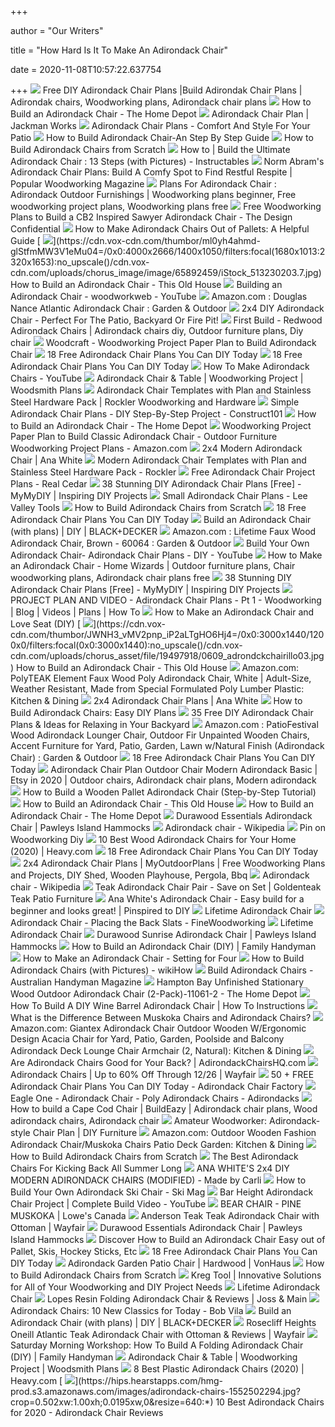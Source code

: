 +++
        
author = "Our Writers"
        
title = "How Hard Is It To Make An Adirondack Chair"
        
date = 2020-11-08T10:57:22.637754
        
+++
[ ![](https://i.pinimg.com/originals/16/fb/33/16fb33cddd8184015529ff02db5b4d04.jpg)](https://i.pinimg.com/originals/16/fb/33/16fb33cddd8184015529ff02db5b4d04.jpg) Free DIY Adirondack Chair Plans |Build Adirondak Chair Plans | Adirondak  chairs, Woodworking plans, Adirondack chair plans
[ ![](https://contentgrid.homedepot-static.com/hdus/en_US/DTCCOMNEW/Articles/how-to-build-an-adirondack-chair-step-1-A.jpg)](https://contentgrid.homedepot-static.com/hdus/en_US/DTCCOMNEW/Articles/how-to-build-an-adirondack-chair-step-1-A.jpg) How to Build an Adirondack Chair - The Home Depot
[ ![](https://i1.wp.com/www.jackmanworks.com/wp-content/uploads/Screenshot-2019-08-25-22.04.51.png?fit=954%2C954&ssl=1)](https://i1.wp.com/www.jackmanworks.com/wp-content/uploads/Screenshot-2019-08-25-22.04.51.png?fit=954%2C954&ssl=1) Adirondack Chair Plan | Jackman Works
[ ![](https://cdn.homedit.com/wp-content/uploads/2017/12/DIY-Adirondack-Chair-Free-Plans.jpg)](https://cdn.homedit.com/wp-content/uploads/2017/12/DIY-Adirondack-Chair-Free-Plans.jpg) Adirondack Chair Plans - Comfort And Style For Your Patio
[ ![](https://adirondackchairshq.com/wp-content/uploads/2018/04/How-to-Build-Adirondack-Chair-1024x640.jpg)](https://adirondackchairshq.com/wp-content/uploads/2018/04/How-to-Build-Adirondack-Chair-1024x640.jpg) How to Build Adirondack Chair-An Step By Step Guide
[ ![](https://www.justthewoods.com/wp-content/uploads/2018/04/how-to-build-adirondack-chairs.jpg)](https://www.justthewoods.com/wp-content/uploads/2018/04/how-to-build-adirondack-chairs.jpg) How to Build Adirondack Chairs from Scratch
[ ![](https://i.ytimg.com/vi/PbDGfQdiaM4/maxresdefault.jpg)](https://i.ytimg.com/vi/PbDGfQdiaM4/maxresdefault.jpg) How to | Build the Ultimate Adirondack Chair : 13 Steps (with Pictures) -  Instructables
[ ![](https://cdn.popularwoodworking.com/wp-content/uploads/2018/12/norm-abrams-and-steven-shanesy-adirondack-chair-opener.jpg)](https://cdn.popularwoodworking.com/wp-content/uploads/2018/12/norm-abrams-and-steven-shanesy-adirondack-chair-opener.jpg) Norm Abram's Adirondack Chair Plans: Build A Comfy Spot to Find Restful  Respite | Popular Woodworking Magazine
[ ![](https://i.pinimg.com/originals/9d/48/1f/9d481fbe3b2eb4890dfd627de15acb89.jpg)](https://i.pinimg.com/originals/9d/48/1f/9d481fbe3b2eb4890dfd627de15acb89.jpg) Plans For Adirondack Chair : Adirondack Outdoor Furnishings | Woodworking  plans beginner, Free woodworking project plans, Woodworking plans free
[ ![](https://i2.wp.com/www.thedesignconfidential.com/wp-content/uploads/AdirondackChairOverall.jpg?fit=1867%2C900&ssl=1)](https://i2.wp.com/www.thedesignconfidential.com/wp-content/uploads/AdirondackChairOverall.jpg?fit=1867%2C900&ssl=1) Free Woodworking Plans to Build a CB2 Inspired Sawyer Adirondack Chair -  The Design Confidential
[ ![](https://thepatiochair.com/wp-content/uploads/2019/02/How-to-Make-Adirondack-Chairs-Out-of-Pallets-A-Helpful-Guide.jpeg)](https://thepatiochair.com/wp-content/uploads/2019/02/How-to-Make-Adirondack-Chairs-Out-of-Pallets-A-Helpful-Guide.jpeg)  How to Make Adirondack Chairs Out of Pallets: A Helpful Guide
[ ![](https://cdn.vox-cdn.com/thumbor/ml0yh4ahmd-glStfmMW3V1eMu04=/0x0:4000x2666/1400x1050/filters:focal(1680x1013:2320x1653):no_upscale()/cdn.vox-cdn.com/uploads/chorus_image/image/65892459/iStock_513230203.7.jpg)](https://cdn.vox-cdn.com/thumbor/ml0yh4ahmd-glStfmMW3V1eMu04=/0x0:4000x2666/1400x1050/filters:focal(1680x1013:2320x1653):no_upscale()/cdn.vox-cdn.com/uploads/chorus_image/image/65892459/iStock_513230203.7.jpg) How to Build an Adirondack Chair - This Old House
[ ![](https://i.ytimg.com/vi/ykU5QUG0qVg/maxresdefault.jpg)](https://i.ytimg.com/vi/ykU5QUG0qVg/maxresdefault.jpg) Building an Adirondack Chair - woodworkweb - YouTube
[ ![](https://images-na.ssl-images-amazon.com/images/I/71-BZeVp9fL._AC_SL1496_.jpg)](https://images-na.ssl-images-amazon.com/images/I/71-BZeVp9fL._AC_SL1496_.jpg) Amazon.com : Douglas Nance Atlantic Adirondack Chair : Garden & Outdoor
[ ![](https://oldworldgardenfarms.com/wp-content/uploads/2017/09/Adirondack-chair-back.jpg)](https://oldworldgardenfarms.com/wp-content/uploads/2017/09/Adirondack-chair-back.jpg) 2x4 DIY Adirondack Chair - Perfect For The Patio, Backyard Or Fire Pit!
[ ![](https://i.pinimg.com/originals/9d/3e/60/9d3e608808e15f3c942a7053988911de.jpg)](https://i.pinimg.com/originals/9d/3e/60/9d3e608808e15f3c942a7053988911de.jpg) First Build - Redwood Adirondack Chairs | Adirondack chairs diy, Outdoor  furniture plans, Diy chair
[ ![](https://woodcraft-production-weblinc.netdna-ssl.com/product_images/woodworking-project-paper-plan-to-build-adirondack-chair-1/5843c0ef69702d025300037a/super_zoom.jpg?c=1480835311)](https://woodcraft-production-weblinc.netdna-ssl.com/product_images/woodworking-project-paper-plan-to-build-adirondack-chair-1/5843c0ef69702d025300037a/super_zoom.jpg?c=1480835311) Woodcraft - Woodworking Project Paper Plan to Build Adirondack Chair
[ ![](https://www.thesprucecrafts.com/thmb/XxwV5gyTm9OvsVBmNzc3teUh7fQ=/773x580/filters:no_upscale():max_bytes(150000):strip_icc()/adr-chair-580f8b6b3df78c2c73b364bc.jpg)](https://www.thesprucecrafts.com/thmb/XxwV5gyTm9OvsVBmNzc3teUh7fQ=/773x580/filters:no_upscale():max_bytes(150000):strip_icc()/adr-chair-580f8b6b3df78c2c73b364bc.jpg) 18 Free Adirondack Chair Plans You Can DIY Today
[ ![](https://www.thesprucecrafts.com/thmb/2NfIbUsg6WveWH-y_9aOrOAuX5M=/1333x1000/smart/filters:no_upscale()/free-adirondack-chair-plans-1357104_final-6bb5f1348e9c48f5a12456564e63abd6.png)](https://www.thesprucecrafts.com/thmb/2NfIbUsg6WveWH-y_9aOrOAuX5M=/1333x1000/smart/filters:no_upscale()/free-adirondack-chair-plans-1357104_final-6bb5f1348e9c48f5a12456564e63abd6.png) 18 Free Adirondack Chair Plans You Can DIY Today
[ ![](https://i.ytimg.com/vi/-uvjAVQqnyo/maxresdefault.jpg)](https://i.ytimg.com/vi/-uvjAVQqnyo/maxresdefault.jpg) How To Make Adirondack Chairs - YouTube
[ ![](https://s3.amazonaws.com/media.woodsmithplans.com/images/WB26050_adirondack-chair-ottoman/diagram.jpg)](https://s3.amazonaws.com/media.woodsmithplans.com/images/WB26050_adirondack-chair-ottoman/diagram.jpg) Adirondack Chair & Table | Woodworking Project | Woodsmith Plans
[ ![](https://www.rockler.com/media/catalog/product/cache/3434eb5edc1f5c9809271cab5a58bac7/4/9/49259-02-1000_1.jpg)](https://www.rockler.com/media/catalog/product/cache/3434eb5edc1f5c9809271cab5a58bac7/4/9/49259-02-1000_1.jpg) Adirondack Chair Templates with Plan and Stainless Steel Hardware Pack |  Rockler Woodworking and Hardware
[ ![](https://www.construct101.com/wp-content/uploads/2017/03/simple-adirondack-chair-plans-free-pdf-download-660x330.png)](https://www.construct101.com/wp-content/uploads/2017/03/simple-adirondack-chair-plans-free-pdf-download-660x330.png) Simple Adirondack Chair Plans - DIY Step-By-Step Project - Construct101
[ ![](https://contentgrid.homedepot-static.com/hdus/en_US/DTCCOMNEW/Articles/how-to-build-an-adirondack-chair-step-10-A.jpg)](https://contentgrid.homedepot-static.com/hdus/en_US/DTCCOMNEW/Articles/how-to-build-an-adirondack-chair-step-10-A.jpg) How to Build an Adirondack Chair - The Home Depot
[ ![](https://images-na.ssl-images-amazon.com/images/I/71rrNVr9LlL._AC_SL1500_.jpg)](https://images-na.ssl-images-amazon.com/images/I/71rrNVr9LlL._AC_SL1500_.jpg) Woodworking Project Paper Plan to Build Classic Adirondack Chair - Outdoor  Furniture Woodworking Project Plans - Amazon.com
[ ![](https://www.ana-white.com/sites/default/files/inline-images/2x4-modern-adirondack-chair-closeup.jpg)](https://www.ana-white.com/sites/default/files/inline-images/2x4-modern-adirondack-chair-closeup.jpg) 2x4 Modern Adirondack Chair | Ana White
[ ![](https://www.rockler.com/media/catalog/product/cache/5c5edcf249a74e99ece620285918bb9b/6/1/61139-02-1000.jpg)](https://www.rockler.com/media/catalog/product/cache/5c5edcf249a74e99ece620285918bb9b/6/1/61139-02-1000.jpg) Modern Adirondack Chair Templates with Plan and Stainless Steel Hardware  Pack - Rockler
[ ![](https://www.realcedar.com/static/d60d787019fe69ff98cd4e819f704c32/7e3e6/wrcla-plans-adirondack-chair-project.jpg)](https://www.realcedar.com/static/d60d787019fe69ff98cd4e819f704c32/7e3e6/wrcla-plans-adirondack-chair-project.jpg) Free Adirondack Chair Project Plans - Real Cedar
[ ![](https://www.mymydiy.com/wp-content/uploads/2017/06/DIY-Plans-For-A-Adirondack-Chair.jpg)](https://www.mymydiy.com/wp-content/uploads/2017/06/DIY-Plans-For-A-Adirondack-Chair.jpg) 38 Stunning DIY Adirondack Chair Plans [Free] - MyMyDIY | Inspiring DIY  Projects
[ ![](https://assets.leevalley.com/Size5/10100/05L3201-set-3-small-chair-plans-adirondack-f-46.jpg)](https://assets.leevalley.com/Size5/10100/05L3201-set-3-small-chair-plans-adirondack-f-46.jpg) Small Adirondack Chair Plans - Lee Valley Tools
[ ![](https://www.justthewoods.com/wp-content/uploads/2018/04/making-adirondack-chairs.jpg)](https://www.justthewoods.com/wp-content/uploads/2018/04/making-adirondack-chairs.jpg) How to Build Adirondack Chairs from Scratch
[ ![](https://www.thesprucecrafts.com/thmb/uOkvkDe0YtYOQhJg0RKSVm1amlQ=/797x558/filters:no_upscale():max_bytes(150000):strip_icc()/yellawood-free-adirondack-chair-plans-5a0b0b8cb39d03003793f895.jpg)](https://www.thesprucecrafts.com/thmb/uOkvkDe0YtYOQhJg0RKSVm1amlQ=/797x558/filters:no_upscale():max_bytes(150000):strip_icc()/yellawood-free-adirondack-chair-plans-5a0b0b8cb39d03003793f895.jpg) 18 Free Adirondack Chair Plans You Can DIY Today
[ ![](https://www.blackanddecker.com/~/media/blackanddecker/images/ideas-and-inspiration/projects/diy-adirondack-chair/adirondak-chair-table.jpg)](https://www.blackanddecker.com/~/media/blackanddecker/images/ideas-and-inspiration/projects/diy-adirondack-chair/adirondak-chair-table.jpg) Build an Adirondack Chair (with plans) | DIY | BLACK+DECKER
[ ![](https://m.media-amazon.com/images/I/71wZTVgMtpL._AC_UL400_.jpg)](https://m.media-amazon.com/images/I/71wZTVgMtpL._AC_UL400_.jpg) Amazon.com : Lifetime Faux Wood Adirondack Chair, Brown - 60064 : Garden &  Outdoor
[ ![](https://i.ytimg.com/vi/gsIz6guyHjI/maxresdefault.jpg)](https://i.ytimg.com/vi/gsIz6guyHjI/maxresdefault.jpg) Build Your Own Adirondack Chair- Adirondack Chair Plans - DIY - YouTube
[ ![](https://i.pinimg.com/originals/da/ea/fe/daeafe11a33a778e2142f03bd2dfa2b4.jpg)](https://i.pinimg.com/originals/da/ea/fe/daeafe11a33a778e2142f03bd2dfa2b4.jpg) How to Make an Adirondack Chair - Home Wizards | Outdoor furniture plans,  Chair woodworking plans, Adirondack chair plans free
[ ![](https://www.mymydiy.com/wp-content/uploads/2017/06/How-to-Build-an-Adirondack-Chair.jpg)](https://www.mymydiy.com/wp-content/uploads/2017/06/How-to-Build-an-Adirondack-Chair.jpg) 38 Stunning DIY Adirondack Chair Plans [Free] - MyMyDIY | Inspiring DIY  Projects
[ ![](https://www.woodworkersjournal.com/wp-content/uploads/adirondack-lead.jpg)](https://www.woodworkersjournal.com/wp-content/uploads/adirondack-lead.jpg) PROJECT PLAN AND VIDEO - Adirondack Chair Plans - Pt 1 - Woodworking | Blog  | Videos | Plans | How To
[ ![](https://www.familyhandyman.com/wp-content/uploads/2017/06/Fh04May_Patio_Chair.jpg)](https://www.familyhandyman.com/wp-content/uploads/2017/06/Fh04May_Patio_Chair.jpg) How to Make an Adirondack Chair and Love Seat (DIY)
[ ![](https://cdn.vox-cdn.com/thumbor/JWNH3_vMV2pnp_iP2aLTgHO6Hj4=/0x0:3000x1440/1200x0/filters:focal(0x0:3000x1440):no_upscale()/cdn.vox-cdn.com/uploads/chorus_asset/file/19497918/0609_adrondckchairillo03.jpg)](https://cdn.vox-cdn.com/thumbor/JWNH3_vMV2pnp_iP2aLTgHO6Hj4=/0x0:3000x1440/1200x0/filters:focal(0x0:3000x1440):no_upscale()/cdn.vox-cdn.com/uploads/chorus_asset/file/19497918/0609_adrondckchairillo03.jpg) How to Build an Adirondack Chair - This Old House
[ ![](https://images-na.ssl-images-amazon.com/images/I/715IkXVUe3L._AC_SL1500_.jpg)](https://images-na.ssl-images-amazon.com/images/I/715IkXVUe3L._AC_SL1500_.jpg) Amazon.com: PolyTEAK Element Faux Wood Poly Adirondack Chair, White |  Adult-Size, Weather Resistant, Made from Special Formulated Poly Lumber  Plastic: Kitchen & Dining
[ ![](https://www.ana-white.com/sites/default/files/ana-white-home-depot-adirondack-chair.jpg)](https://www.ana-white.com/sites/default/files/ana-white-home-depot-adirondack-chair.jpg) 2x4 Adirondack Chair Plans | Ana White
[ ![](https://lda.lowes.com/is/image/Lowes/ht_how-to-build-adirondack-chairs?scl=1)](https://lda.lowes.com/is/image/Lowes/ht_how-to-build-adirondack-chairs?scl=1) How to Build Adirondack Chairs: Easy DIY Plans
[ ![](https://morningchores.com/wp-content/uploads/2016/08/35-Free-DIY-Adirondack-Chair-Plans.jpg)](https://morningchores.com/wp-content/uploads/2016/08/35-Free-DIY-Adirondack-Chair-Plans.jpg) 35 Free DIY Adirondack Chair Plans & Ideas for Relaxing in Your Backyard
[ ![](https://images-na.ssl-images-amazon.com/images/I/813Rb%2B3T8EL._AC_SL1500_.jpg)](https://images-na.ssl-images-amazon.com/images/I/813Rb%2B3T8EL._AC_SL1500_.jpg) Amazon.com : PatioFestival Wood Adirondack Lounger Chair, Outdoor Fir  Unpainted Wooden Chairs, Accent Furniture for Yard, Patio, Garden, Lawn  w/Natural Finish (Adirondack Chair) : Garden & Outdoor
[ ![](https://www.thesprucecrafts.com/thmb/9rh_TkTiFCyGLTOZEjR681R6kSM=/640x480/filters:no_upscale():max_bytes(150000):strip_icc()/buildeazy-free-adirondack-chair-plans-580f89133df78c2c73af18e7.jpg)](https://www.thesprucecrafts.com/thmb/9rh_TkTiFCyGLTOZEjR681R6kSM=/640x480/filters:no_upscale():max_bytes(150000):strip_icc()/buildeazy-free-adirondack-chair-plans-580f89133df78c2c73af18e7.jpg) 18 Free Adirondack Chair Plans You Can DIY Today
[ ![](https://i.pinimg.com/originals/ef/5b/55/ef5b559ec038f8919cb22d4f500f58a5.jpg)](https://i.pinimg.com/originals/ef/5b/55/ef5b559ec038f8919cb22d4f500f58a5.jpg) Adirondack Chair Plan Outdoor Chair Modern Adirondack Basic | Etsy in 2020  | Outdoor chairs, Adirondack chair plans, Modern adirondack
[ ![](https://homestratosphere.s3.amazonaws.com/wp-content/uploads/2014/07/1Reclining-Adirondack-Chair.jpg)](https://homestratosphere.s3.amazonaws.com/wp-content/uploads/2014/07/1Reclining-Adirondack-Chair.jpg) How to Build a Wooden Pallet Adirondack Chair (Step-by-Step Tutorial)
[ ![](https://cdn.vox-cdn.com/thumbor/WbAeb_Kr2ZisfW9qMtZk9VbvUzQ=/1400x0/filters:no_upscale()/cdn.vox-cdn.com/uploads/chorus_asset/file/19497778/0609_adrondckchairillo01.jpg)](https://cdn.vox-cdn.com/thumbor/WbAeb_Kr2ZisfW9qMtZk9VbvUzQ=/1400x0/filters:no_upscale()/cdn.vox-cdn.com/uploads/chorus_asset/file/19497778/0609_adrondckchairillo01.jpg) How to Build an Adirondack Chair - This Old House
[ ![](https://contentgrid.homedepot-static.com/hdus/en_US/DTCCOMNEW/Articles/how-to-build-an-adirondack-chair-step-4-A.jpg)](https://contentgrid.homedepot-static.com/hdus/en_US/DTCCOMNEW/Articles/how-to-build-an-adirondack-chair-step-4-A.jpg) How to Build an Adirondack Chair - The Home Depot
[ ![](https://pawleysislandhammocks.com/gallery/dwac1ww-n-new-xx.jpg)](https://pawleysislandhammocks.com/gallery/dwac1ww-n-new-xx.jpg) Durawood Essentials Adirondack Chair | Pawleys Island Hammocks
[ ![](https://upload.wikimedia.org/wikipedia/commons/c/c9/Adirondack_chair_25.jpg)](https://upload.wikimedia.org/wikipedia/commons/c/c9/Adirondack_chair_25.jpg) Adirondack chair - Wikipedia
[ ![](https://i.pinimg.com/originals/0e/78/da/0e78da972bbed4f7a8a64479af2fc5c9.jpg)](https://i.pinimg.com/originals/0e/78/da/0e78da972bbed4f7a8a64479af2fc5c9.jpg) Pin on Woodworking Diy
[ ![](https://heavy.com/wp-content/uploads/2017/05/wooden-adirondack-chairs.jpg?quality=65&strip=all)](https://heavy.com/wp-content/uploads/2017/05/wooden-adirondack-chairs.jpg?quality=65&strip=all) 10 Best Wood Adirondack Chairs for Your Home (2020) | Heavy.com
[ ![](https://www.thesprucecrafts.com/thmb/ob7xZY-UIkCf67UoniAgfdl0UMQ=/959x855/filters:no_upscale():max_bytes(150000):strip_icc()/wood-gears-5a0b0ce89e94270037b48640.jpg)](https://www.thesprucecrafts.com/thmb/ob7xZY-UIkCf67UoniAgfdl0UMQ=/959x855/filters:no_upscale():max_bytes(150000):strip_icc()/wood-gears-5a0b0ce89e94270037b48640.jpg) 18 Free Adirondack Chair Plans You Can DIY Today
[ ![](https://myoutdoorplans.com/wp-content/uploads/2019/01/2x4-adirondack-chair-plans-600x301.jpg)](https://myoutdoorplans.com/wp-content/uploads/2019/01/2x4-adirondack-chair-plans-600x301.jpg) 2x4 Adirondack Chair Plans | MyOutdoorPlans | Free Woodworking Plans and  Projects, DIY Shed, Wooden Playhouse, Pergola, Bbq
[ ![](https://upload.wikimedia.org/wikipedia/commons/thumb/0/06/A_Modern_Adirondack_Chair.jpg/260px-A_Modern_Adirondack_Chair.jpg)](https://upload.wikimedia.org/wikipedia/commons/thumb/0/06/A_Modern_Adirondack_Chair.jpg/260px-A_Modern_Adirondack_Chair.jpg) Adirondack chair - Wikipedia
[ ![](https://www.goldenteak.com/pub/media/catalog/product/cache/b464245c03820941fdc3e87870069a15/l/d/ld-1500-r231-34v-pair-gtwm.jpg)](https://www.goldenteak.com/pub/media/catalog/product/cache/b464245c03820941fdc3e87870069a15/l/d/ld-1500-r231-34v-pair-gtwm.jpg) Teak Adirondack Chair Pair - Save on Set | Goldenteak Teak Patio Furniture
[ ![](https://i1.wp.com/www.pinspiredtodiy.com/wp-content/uploads/2015/03/IMG_8501.jpg?ssl=1)](https://i1.wp.com/www.pinspiredtodiy.com/wp-content/uploads/2015/03/IMG_8501.jpg?ssl=1) Ana White's Adirondack Chair - Easy build for a beginner and looks great! |  Pinspired to DIY
[ ![](https://marvel-b1-cdn.bc0a.com/f00000000107743/www.lifetime.com/imagecache/kodachrome/product/main/25c5ba02-b567-4785-aa05-0c6f9c49a91f.jpg)](https://marvel-b1-cdn.bc0a.com/f00000000107743/www.lifetime.com/imagecache/kodachrome/product/main/25c5ba02-b567-4785-aa05-0c6f9c49a91f.jpg) Lifetime Adirondack Chair
[ ![](https://s3.amazonaws.com/finewoodworking.s3.tauntoncloud.com/app/uploads/2016/09/05233206/A_chair_Dfir_render2-main.png)](https://s3.amazonaws.com/finewoodworking.s3.tauntoncloud.com/app/uploads/2016/09/05233206/A_chair_Dfir_render2-main.png) Adirondack Chair - Placing the Back Slats - FineWoodworking
[ ![](https://marvel-b1-cdn.bc0a.com/f00000000107743/www.lifetime.com/imagecache/kodachrome/product/main/6842b1b7-7201-457c-b19e-3107f0a1e571.jpg)](https://marvel-b1-cdn.bc0a.com/f00000000107743/www.lifetime.com/imagecache/kodachrome/product/main/6842b1b7-7201-457c-b19e-3107f0a1e571.jpg) Lifetime Adirondack Chair
[ ![](https://pawleysislandhammocks.com/gallery/srac1ww-n-new-xx.jpg)](https://pawleysislandhammocks.com/gallery/srac1ww-n-new-xx.jpg) Durawood Sunrise Adirondack Chair | Pawleys Island Hammocks
[ ![](https://cdn2.tmbi.com/TFH/Step-By-Step/display/FH01JUN_ADRCHR_05.JPG)](https://cdn2.tmbi.com/TFH/Step-By-Step/display/FH01JUN_ADRCHR_05.JPG) How to Build an Adirondack Chair (DIY) | Family Handyman
[ ![](https://www.settingforfour.com/wp-content/uploads/2013/12/diy-wood-adirondack-chair-tutorial.jpg)](https://www.settingforfour.com/wp-content/uploads/2013/12/diy-wood-adirondack-chair-tutorial.jpg) How to Make an Adirondack Chair - Setting for Four
[ ![](https://www.wikihow.com/images/7/74/Build-Adirondack-Chairs-Step-19.jpg)](https://www.wikihow.com/images/7/74/Build-Adirondack-Chairs-Step-19.jpg) How to Build Adirondack Chairs (with Pictures) - wikiHow
[ ![](https://www.handyman.net.au/wp-content/uploads/old_images/b-furniture-adinorackchairs-DIAGRAM.jpg)](https://www.handyman.net.au/wp-content/uploads/old_images/b-furniture-adinorackchairs-DIAGRAM.jpg) Build Adirondack Chairs - Australian Handyman Magazine
[ ![](https://images.homedepot-static.com/productImages/cd1a9e24-c92d-42f2-a282-131ded1dead9/svn/hampton-bay-wood-adirondack-chairs-11061-2-64_1000.jpg)](https://images.homedepot-static.com/productImages/cd1a9e24-c92d-42f2-a282-131ded1dead9/svn/hampton-bay-wood-adirondack-chairs-11061-2-64_1000.jpg) Hampton Bay Unfinished Stationary Wood Outdoor Adirondack Chair  (2-Pack)-11061-2 - The Home Depot
[ ![](http://www.howtoinstructions.org/wp-content/uploads/2014/01/How-to-build-beautiful-wine-barrel-adirondack-chair-step-by-step-DIY-tutorial-instructions-512x336.png)](http://www.howtoinstructions.org/wp-content/uploads/2014/01/How-to-build-beautiful-wine-barrel-adirondack-chair-step-by-step-DIY-tutorial-instructions-512x336.png) How To Build A DIY Wine Barrel Adirondack Chair | How To Instructions
[ ![](https://thepatiochair.com/wp-content/uploads/2019/03/what-is-the-difference-between-muskoka-chairs-and-adirondack-chairs.jpeg)](https://thepatiochair.com/wp-content/uploads/2019/03/what-is-the-difference-between-muskoka-chairs-and-adirondack-chairs.jpeg) What is the Difference Between Muskoka Chairs and Adirondack Chairs?
[ ![](https://images-na.ssl-images-amazon.com/images/I/61on0lnlw2L._AC_SX522_.jpg)](https://images-na.ssl-images-amazon.com/images/I/61on0lnlw2L._AC_SX522_.jpg) Amazon.com: Giantex Adirondack Chair Outdoor Wooden W/Ergonomic Design  Acacia Chair for Yard, Patio, Garden, Poolside and Balcony Adirondack Deck  Lounge Chair Armchair (2, Natural): Kitchen & Dining
[ ![](https://adirondackchairshq.com/wp-content/uploads/2019/03/adirondack-v1.jpg)](https://adirondackchairshq.com/wp-content/uploads/2019/03/adirondack-v1.jpg) Are Adirondack Chairs Good for Your Back? | AdirondackChairsHQ.com
[ ![](https://secure.img1-fg.wfcdn.com/im/08238220/resize-h600-w600%5Ecompr-r85/1000/100006239/Adirondack+Chairs.jpg)](https://secure.img1-fg.wfcdn.com/im/08238220/resize-h600-w600%5Ecompr-r85/1000/100006239/Adirondack+Chairs.jpg) Adirondack Chairs | Up to 60% Off Through 12/26 | Wayfair
[ ![](https://i1.wp.com/adirondackchairfactory.com/wp-content/uploads/chair-new-adirondack.jpg?resize=471%2C391)](https://i1.wp.com/adirondackchairfactory.com/wp-content/uploads/chair-new-adirondack.jpg?resize=471%2C391) 50 + FREE Adirondack Chair Plans You Can DIY Today - Adirondack Chair  Factory
[ ![](https://www.poly-lumber-furniture.com/media/catalog/product/cache/1/image/9df78eab33525d08d6e5fb8d27136e95/e/a/eagle-one-adirondack-chair-c425.jpg)](https://www.poly-lumber-furniture.com/media/catalog/product/cache/1/image/9df78eab33525d08d6e5fb8d27136e95/e/a/eagle-one-adirondack-chair-c425.jpg) Eagle One - Adirondack Chair - Poly Adirondack Chairs - Adirondacks
[ ![](https://i.pinimg.com/originals/64/27/fc/6427fc409579f04ff1a5dd95922bd098.gif)](https://i.pinimg.com/originals/64/27/fc/6427fc409579f04ff1a5dd95922bd098.gif) How to build a Cape Cod Chair | BuildEazy | Adirondack chair plans, Wood adirondack  chairs, Adirondack chair
[ ![](http://amatuer-woodworker.com/images/june97/adiron1.gif)](http://amatuer-woodworker.com/images/june97/adiron1.gif) Amateur Woodworker: Adirondack-style Chair Plan | DIY Furniture
[ ![](https://images-na.ssl-images-amazon.com/images/I/81dwkvhkGCL._AC_SX522_.jpg)](https://images-na.ssl-images-amazon.com/images/I/81dwkvhkGCL._AC_SX522_.jpg) Amazon.com: Outdoor Wooden Fashion Adirondack Chair/Muskoka Chairs Patio  Deck Garden: Kitchen & Dining
[ ![](https://www.justthewoods.com/wp-content/uploads/2018/04/making-adirondack-chairs-plans.jpg)](https://www.justthewoods.com/wp-content/uploads/2018/04/making-adirondack-chairs-plans.jpg) How to Build Adirondack Chairs from Scratch
[ ![](https://specials-images.forbesimg.com/imageserve/5ee9041174546500064180aa/0x800.jpg?cropX1=0&cropX2=1311&cropY1=0&cropY2=1500)](https://specials-images.forbesimg.com/imageserve/5ee9041174546500064180aa/0x800.jpg?cropX1=0&cropX2=1311&cropY1=0&cropY2=1500) The Best Adirondack Chairs For Kicking Back All Summer Long
[ ![](https://www.fwmadebycarli.com/wp-content/uploads/2020/06/IMG-5468-scaled.jpg)](https://www.fwmadebycarli.com/wp-content/uploads/2020/06/IMG-5468-scaled.jpg) ANA WHITE'S 2x4 DIY MODERN ADIRONDACK CHAIRS (MODIFIED) - Made by Carli
[ ![](https://www.skimag.com/.image/t_share/MTUwMTIyNjkwOTA2MTcxMTY0/skg1108gsftjpg.jpg)](https://www.skimag.com/.image/t_share/MTUwMTIyNjkwOTA2MTcxMTY0/skg1108gsftjpg.jpg) How to Build Your Own Adirondack Ski Chair - Ski Mag
[ ![](https://i.ytimg.com/vi/-_xjNbQc0nw/maxresdefault.jpg)](https://i.ytimg.com/vi/-_xjNbQc0nw/maxresdefault.jpg) Bar Height Adirondack Chair Project | Complete Build Video - YouTube
[ ![](https://da.lowes.ca/webassets/images/773096_001_l.jpg)](https://da.lowes.ca/webassets/images/773096_001_l.jpg) BEAR CHAIR - PINE MUSKOKA | Lowe's Canada
[ ![](https://secure.img1-fg.wfcdn.com/im/98696876/compr-r85/8555/85555909/teak-adirondack-chair-with-ottoman.jpg)](https://secure.img1-fg.wfcdn.com/im/98696876/compr-r85/8555/85555909/teak-adirondack-chair-with-ottoman.jpg) Anderson Teak Teak Adirondack Chair with Ottoman | Wayfair
[ ![](https://pawleysislandhammocks.com/gallery/dwac1-dimensions-redo-xx.jpg)](https://pawleysislandhammocks.com/gallery/dwac1-dimensions-redo-xx.jpg) Durawood Essentials Adirondack Chair | Pawleys Island Hammocks
[ ![](https://2.bp.blogspot.com/-Z-VWymzYV-0/WJJ4xFKT8LI/AAAAAAAAAAU/XgEm3LBE4fYBhPgIcsTCv86czWUxooKdACLcB/s1600/how%2Bto%2Bbuild%2Ban%2Badirondack%2Bchair%2Bfootrest.jpg)](https://2.bp.blogspot.com/-Z-VWymzYV-0/WJJ4xFKT8LI/AAAAAAAAAAU/XgEm3LBE4fYBhPgIcsTCv86czWUxooKdACLcB/s1600/how%2Bto%2Bbuild%2Ban%2Badirondack%2Bchair%2Bfootrest.jpg) Discover How to Build an Adirondack Chair Easy out of Pallet, Skis, Hockey  Sticks, Etc
[ ![](https://www.thesprucecrafts.com/thmb/_ETZQoJJJzTY754_FQQv5pI7xUg=/720x540/filters:no_upscale():max_bytes(150000):strip_icc()/ana-white-free-adirondack-chair-plans-580f871a3df78c2c73ab9ab1.jpg)](https://www.thesprucecrafts.com/thmb/_ETZQoJJJzTY754_FQQv5pI7xUg=/720x540/filters:no_upscale():max_bytes(150000):strip_icc()/ana-white-free-adirondack-chair-plans-580f871a3df78c2c73ab9ab1.jpg) 18 Free Adirondack Chair Plans You Can DIY Today
[ ![](https://www.vonhaus.com/media/catalog/product/cache/6b3b2700392957fa0b379901ec23432d/2/2/22-091_1.jpg)](https://www.vonhaus.com/media/catalog/product/cache/6b3b2700392957fa0b379901ec23432d/2/2/22-091_1.jpg) Adirondack Garden Patio Chair | Hardwood | VonHaus
[ ![](https://www.justthewoods.com/wp-content/uploads/2018/04/making-a-diy-adirondack-chair-.jpg)](https://www.justthewoods.com/wp-content/uploads/2018/04/making-a-diy-adirondack-chair-.jpg) How to Build Adirondack Chairs from Scratch
[ ![](https://learn.kregtool.com/content/uploads/2020/06/Adirondack-Chair-Overall-with-Dimensions.png)](https://learn.kregtool.com/content/uploads/2020/06/Adirondack-Chair-Overall-with-Dimensions.png) Kreg Tool | Innovative Solutions for All of Your Woodworking and DIY  Project Needs
[ ![](https://marvel-b1-cdn.bc0a.com/f00000000107743/www.lifetime.com/imagecache/kodachrome/product/main/41c21b47-fa43-4985-8986-1d827e6310f9.jpg)](https://marvel-b1-cdn.bc0a.com/f00000000107743/www.lifetime.com/imagecache/kodachrome/product/main/41c21b47-fa43-4985-8986-1d827e6310f9.jpg) Lifetime Adirondack Chair
[ ![](https://secure.img1-fg.wfcdn.com/im/46542566/compr-r85/7629/76292936/lopes-resin-folding-adirondack-chair.jpg)](https://secure.img1-fg.wfcdn.com/im/46542566/compr-r85/7629/76292936/lopes-resin-folding-adirondack-chair.jpg) Lopes Resin Folding Adirondack Chair & Reviews | Joss & Main
[ ![](https://s3-production.bobvila.com/slides/1594/widened/classicadirondackchairs.com_51ie01b0ael_%281%29_400x418.jpg?1591208739)](https://s3-production.bobvila.com/slides/1594/widened/classicadirondackchairs.com_51ie01b0ael_%281%29_400x418.jpg?1591208739) Adirondack Chairs: 10 New Classics for Today - Bob Vila
[ ![](https://www.blackanddecker.com/~/media/blackanddecker/images/ideas-and-inspiration/projects/diy-adirondack-chair/adirondack-chair-7.jpg)](https://www.blackanddecker.com/~/media/blackanddecker/images/ideas-and-inspiration/projects/diy-adirondack-chair/adirondack-chair-7.jpg) Build an Adirondack Chair (with plans) | DIY | BLACK+DECKER
[ ![](https://secure.img1-fg.wfcdn.com/im/97568138/resize-h800-w800%5Ecompr-r85/7069/70693066/Oneill+Atlantic+Teak+Adirondack+Chair+with+Ottoman.jpg)](https://secure.img1-fg.wfcdn.com/im/97568138/resize-h800-w800%5Ecompr-r85/7069/70693066/Oneill+Atlantic+Teak+Adirondack+Chair+with+Ottoman.jpg) Rosecliff Heights Oneill Atlantic Teak Adirondack Chair with Ottoman &  Reviews | Wayfair
[ ![](https://www.familyhandyman.com/wp-content/uploads/2018/07/ADIRONDACK16_WEB.jpg)](https://www.familyhandyman.com/wp-content/uploads/2018/07/ADIRONDACK16_WEB.jpg) Saturday Morning Workshop: How To Build A Folding Adirondack Chair (DIY) |  Family Handyman
[ ![](https://s3.amazonaws.com/media.woodsmithplans.com/images/WB26050_adirondack-chair-ottoman/photo-large-hd.jpg)](https://s3.amazonaws.com/media.woodsmithplans.com/images/WB26050_adirondack-chair-ottoman/photo-large-hd.jpg) Adirondack Chair & Table | Woodworking Project | Woodsmith Plans
[ ![](https://heavy.com/wp-content/uploads/2017/05/best-plastic-adirondack-chairs.jpg?quality=65&strip=all)](https://heavy.com/wp-content/uploads/2017/05/best-plastic-adirondack-chairs.jpg?quality=65&strip=all) 8 Best Plastic Adirondack Chairs (2020) | Heavy.com
[ ![](https://hips.hearstapps.com/hmg-prod.s3.amazonaws.com/images/adirondack-chairs-1552502294.jpg?crop=0.502xw:1.00xh;0.0195xw,0&resize=640:*)](https://hips.hearstapps.com/hmg-prod.s3.amazonaws.com/images/adirondack-chairs-1552502294.jpg?crop=0.502xw:1.00xh;0.0195xw,0&resize=640:*) 10 Best Adirondack Chairs for 2020 - Adirondack Chair Reviews
